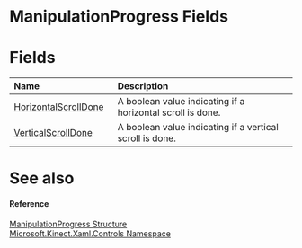 ManipulationProgress Fields  
===========================  

<span id="publicfieldsSection"></span>

Fields  
======  

<table>
<colgroup>
<col width="30%" />
<col width="60%" />
</colgroup>
<thead>
<tr class="header">
<th align="left">Name</th>
<th align="left">Description</th>
</tr>
</thead>
<tbody>
<tr class="odd">
<td align="left"><a href="ManipulationProgress_Fields/HorizontalScrollDone_Field.md">HorizontalScrollDone</a></td>
<td align="left">A boolean value indicating if a horizontal scroll is done.</td>
</tr>
<tr class="even">
<td align="left"><a href="ManipulationProgress_Fields/VerticalScrollDone_Field.md">VerticalScrollDone</a></td>
<td align="left">A boolean value indicating if a vertical scroll is done.</td>
</tr>
</tbody>
</table>

<span id="ID4EI"></span>

See also  
========  

<span id="ID4EK"></span>
#### Reference  

[ManipulationProgress Structure](../ManipulationProgress.md)  
 [Microsoft.Kinect.Xaml.Controls Namespace](../../Kinect.Xaml.Controls.md)  



<!--Please do not edit the data in the comment block below.-->
<!--
TOCTitle : ManipulationProgress Fields
RLTitle : ManipulationProgress Fields
KeywordK : ManipulationProgress structure, fields
KeywordA : Fields.T:Microsoft.Kinect.Xaml.Controls.ManipulationProgress
AssetID : Fields.T:Microsoft.Kinect.Xaml.Controls.ManipulationProgress
Locale : en-us
CommunityContent : 1
TargetOS : Windows
TopicType : kbSyntax
DocSet : K4Wv2
ProjType : K4Wv2Proj
Technology : Kinect for Windows
Product : Kinect for Windows SDK v2
productversion : 20
-->
